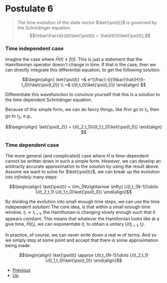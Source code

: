 # Postulate 6

>The time evolution of the state vector $\ket{\psi(t)}$ is governed by the Schrödinger equation:
> $$i\hbar\frac{d}{dt}\ket{\psi(t)} = \hat{H}(t)\ket{\psi(t)},$$

### Time independent case

Imagine the case where $\hat{H}(t) \neq f(t)$. This is just a statement that the Hamiltoninan operator doesn't change in time. 
If that is the case, then we can directly integrate this differential equation, to get the following solution:

$$\begin{align}
\ket{\psi(t)} =& e^{\frac{-i}{\hbar}\hat{H}(t-t_0)}\ket{\psi(t_0)} \\
=& U(t,t_0)\ket{\psi(t_0)}
\end{align}
$$

Differentiate this wavefunction to convince yourself that this is a solution to the time dependent Schrödinger equation.  

Because of this simple form, we can do fancy things, like first go to $t_1$, then go to $t_2$, e.g., 

$$\begin{align}
\ket{\psi(t_2)} = U(t_2,t_1)U(t_1,t_0)\ket{\psi(t_0)}
\end{align}
$$

### Time dependent case

The more general (and complicated) case where $\hat{H}$ is time-dependent cannot be written down in such a simple form. However, we can develop an arbitrarily accurate approximation to the solution by using the result above. 
Assume we want to solve for $\ket{\psi(t)}$, we can break up the evolution into _infinitely_ many steps:

$$\begin{align}
\ket{\psi(t)} = \lim_{N\rightarrow \infty} U(t,t_{N-1})\dots U(t_2,t_1) U(t_1,t_0)\ket{\psi(t_0)}
\end{align}$$

By dividing the evolution into small enough time steps, we can use the time independent solution!
The core idea, is that within a small enough time window, $t_i \rightarrow t_{i+1}$, the Hamiltonian is changing slowly enough such that it appears constant. This means that whatever the Hamiltonian looks like at a give time, $\hat{H}(t_i)$, we can exponentiate it, to obtain a unitary $U(t_{i+1}, t_i)$.

In practice, of course, we can never write down a real $\infty$ of terms. And so we simply stop at some point and accept that there is some approximation being made. 

$$\begin{align}
\ket{\psi(t)} \approx   U(t,t_{N-1})\dots U(t_2,t_1) U(t_1,t_0)\ket{\psi(t_0)}
\end{align}$$


- [Previous](<Postulate 5.md>)
- [Up](Postulates/README.md)